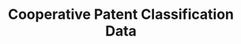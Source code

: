 ---
layout: default
bigquery: https://console.cloud.google.com/bigquery?p=patents-public-data&d=cpc&page=dataset
citation: '“Cooperative Patent Classification” by the EPO and USPTO, for public use. '
contributors: EPO, USPTO
cost: None
description: Cooperative Patent Classification Data contains the scheme and definitions
  of the Cooperative Patent Classification system for classifying patent documents.
  The CPC is the result of a partnership between the EPO and the USPTO in their joint
  effort to develop a common, internationally compatible classification system for
  technical documents, in particular patent publications, which will be used by both
  offices in the patent granting process
documentation: https://www.cooperativepatentclassification.org/cpcSchemeAndDefinitions
last_edit: 04/06/2022, 05:49:50
location: https://www.cooperativepatentclassification.org/index
maintained_by: USPTO, EPO
schema_fields:
- dateRevised
- parents
- breakdownCode
- informativeReferences
- ipcConcordant
- level
- childGroups
- residualReferences
- notAllocatable
- informative_references
- application_references
- applicationReferences
- breakdown_code
- not_allocatable
- limitingReferences
- limiting_references
- additional_only
- children
- residual_references
- glossary
- symbol
- ipc_concordant
- child_groups
- title_part
- titleFull
- title_full
- sizeCache
- titlePart
- definition
- status
- synonyms
- date_revised
shortname: cooperative_patent_classification
tags:
- patents
- science
title: Cooperative Patent Classification Data
uuid: 984374a7-16e9-4b35-9445-458daceb01bf
---